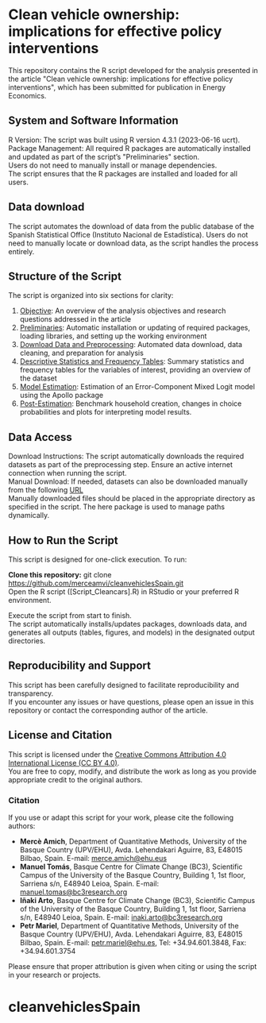 # **Clean vehicle ownership: implications for effective policy interventions**
This repository contains the R script developed for the analysis presented in the article "Clean vehicle ownership: implications for effective policy interventions", which has been submitted for publication in Energy Economics.

## **System and Software Information**
R Version: The script was built using R version 4.3.1 (2023-06-16 ucrt).  
Package Management: All required R packages are automatically installed and updated as part of the script’s "Preliminaries" section.  
Users do not need to manually install or manage dependencies.  
The script ensures that the R packages are installed and loaded for all users.  

## **Data download**
The script automates the download of data from the public database of the Spanish Statistical Office (Instituto Nacional de Estadística). 
Users do not need to manually locate or download data, as the script handles the process entirely.

## **Structure of the Script**
The script is organized into six sections for clarity:  

1. [Objective](https://github.com/merceamvi/cleanvehiclesSpain/blob/68025f03a1620c106f09a8e1dfa6c65141bf97b4/Script_CleanCars.R#L8): An overview of the analysis objectives and research questions addressed in the article  
2. [Preliminaries](https://github.com/merceamvi/cleanvehiclesSpain/blob/68025f03a1620c106f09a8e1dfa6c65141bf97b4/Script_CleanCars.R#L15): Automatic installation or updating of required packages, loading libraries, and setting up the working environment  
3. [Download Data and Preprocessing](https://github.com/merceamvi/cleanvehiclesSpain/blob/68025f03a1620c106f09a8e1dfa6c65141bf97b4/Script_CleanCars.R#L66-L68): Automated data download, data cleaning, and preparation for analysis  
4. [Descriptive Statistics and Frequency Tables](https://github.com/merceamvi/cleanvehiclesSpain/blob/68025f03a1620c106f09a8e1dfa6c65141bf97b4/Script_CleanCars.R#L553-L555): Summary statistics and frequency tables for the variables of interest, providing an overview of the dataset  
5. [Model Estimation](https://github.com/merceamvi/cleanvehiclesSpain/blob/68025f03a1620c106f09a8e1dfa6c65141bf97b4/Script_CleanCars.R#L762-L764): Estimation of an Error-Component Mixed Logit model using the Apollo package  
6. [Post-Estimation](https://github.com/merceamvi/cleanvehiclesSpain/blob/68025f03a1620c106f09a8e1dfa6c65141bf97b4/Script_CleanCars.R#L1291-L1293): Benchmark household creation, changes in choice probabilities and plots for interpreting model results.  

## **Data Access**
Download Instructions: The script automatically downloads the required datasets as part of the preprocessing step. Ensure an active internet connection when running the script.  
Manual Download: If needed, datasets can also be downloaded manually from the following [URL](https://www.ine.es/dyngs/INEbase/es/operacion.htm?c=Estadistica_C&cid=1254736177092&menu=ultiDatos&idp=1254735572981)  
Manually downloaded files should be placed in the appropriate directory as specified in the script. The here package is used to manage paths dynamically.  

## **How to Run the Script**
This script is designed for one-click execution. To run:  

**Clone this repository:**
git clone https://github.com/merceamvi/cleanvehiclesSpain.git  
Open the R script ([Script_Cleancars].R) in RStudio or your preferred R environment.  

Execute the script from start to finish.   
The script automatically installs/updates packages, downloads data, and generates all outputs (tables, figures, and models) in the designated output directories.  

## **Reproducibility and Support**
This script has been carefully designed to facilitate reproducibility and transparency.   
If you encounter any issues or have questions, please open an issue in this repository or contact the corresponding author of the article. 

## **License and Citation**

This script is licensed under the [Creative Commons Attribution 4.0 International License (CC BY 4.0)](https://creativecommons.org/licenses/by/4.0/).  
You are free to copy, modify, and distribute the work as long as you provide appropriate credit to the original authors.

### Citation

If you use or adapt this script for your work, please cite the following authors:

- **Mercè Amich**, Department of Quantitative Methods, University of the Basque Country (UPV/EHU), Avda. Lehendakari Aguirre, 83, E48015 Bilbao, Spain. E-mail: [merce.amich@ehu.eus](mailto:merce.amich@ehu.eus)
- **Manuel Tomás**, Basque Centre for Climate Change (BC3), Scientific Campus of the University of the Basque Country, Building 1, 1st floor, Sarriena s/n, E48940 Leioa, Spain. E-mail: [manuel.tomas@bc3research.org](mailto:manuel.tomas@bc3research.org)
- **Iñaki Arto**, Basque Centre for Climate Change (BC3), Scientific Campus of the University of the Basque Country, Building 1, 1st floor, Sarriena s/n, E48940 Leioa, Spain. E-mail: [inaki.arto@bc3research.org](mailto:inaki.arto@bc3research.org)
- **Petr Mariel**, Department of Quantitative Methods, University of the Basque Country (UPV/EHU), Avda. Lehendakari Aguirre, 83, E48015 Bilbao, Spain. E-mail: [petr.mariel@ehu.es](mailto:petr.mariel@ehu.es), Tel: +34.94.601.3848, Fax: +34.94.601.3754

Please ensure that proper attribution is given when citing or using the script in your research or projects.



# cleanvehiclesSpain

